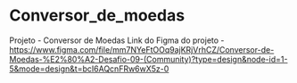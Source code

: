# Conversor_de_moedas
Projeto - Conversor de Moedas 
Link do Figma do projeto -
https://www.figma.com/file/mm7NYeFtOOq9ajKRjVrhCZ/Conversor-de-Moedas-%E2%80%A2-Desafio-09-(Community)?type=design&node-id=1-5&mode=design&t=bcI6AQcnFRw6wX5z-0

